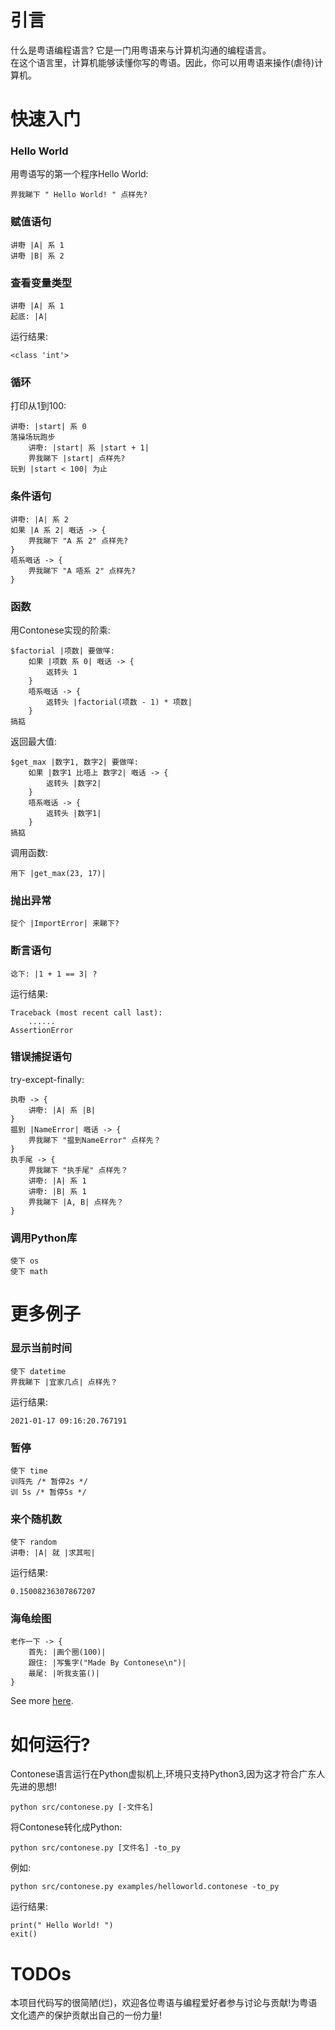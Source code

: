 # 引言
什么是粤语编程语言? 它是一门用粤语来与计算机沟通的编程语言。  
在这个语言里，计算机能够读懂你写的粤语。因此，你可以用粤语来操作(虐待)计算机。

# 快速入门
### Hello World
用粤语写的第一个程序Hello World:  
```
畀我睇下 " Hello World! " 点样先?
```
### 赋值语句 
```
讲嘢 |A| 系 1
讲嘢 |B| 系 2
```
### 查看变量类型
```
讲嘢 |A| 系 1
起底: |A|
```
运行结果:  
```
<class 'int'>
```
### 循环
打印从1到100:  
```
讲嘢: |start| 系 0
落操场玩跑步
    讲嘢: |start| 系 |start + 1|
    畀我睇下 |start| 点样先?
玩到 |start < 100| 为止
```
### 条件语句
```
讲嘢: |A| 系 2
如果 |A 系 2| 嘅话 -> {
    畀我睇下 "A 系 2" 点样先?
}
唔系嘅话 -> {
    畀我睇下 "A 唔系 2" 点样先?
}
```
### 函数
用Contonese实现的阶乘:  
```
$factorial |项数| 要做咩:
    如果 |项数 系 0| 嘅话 -> {
        返转头 1
    }
    唔系嘅话 -> {
        返转头 |factorial(项数 - 1) * 项数|
    }
搞掂
```  
返回最大值:  
```
$get_max |数字1, 数字2| 要做咩:
    如果 |数字1 比唔上 数字2| 嘅话 -> {
        返转头 |数字2|
    }
    唔系嘅话 -> {
        返转头 |数字1|
    }
搞掂
```
调用函数:  
```
用下 |get_max(23, 17)|
```
### 抛出异常
```
掟个 |ImportError| 来睇下?
```
### 断言语句
```
谂下: |1 + 1 == 3| ?
```  
运行结果:  
```
Traceback (most recent call last):
    ......
AssertionError
```
### 错误捕捉语句
try-except-finally:  
```
执嘢 -> {
    讲嘢: |A| 系 |B|
}
揾到 |NameError| 嘅话 -> {
    畀我睇下 "揾到NameError" 点样先？
}
执手尾 -> {
    畀我睇下 "执手尾" 点样先？
    讲嘢: |A| 系 1
    讲嘢: |B| 系 1
    畀我睇下 |A, B| 点样先？
}
``` 
### 调用Python库
```
使下 os
使下 math
``` 
# 更多例子
### 显示当前时间
```
使下 datetime
畀我睇下 |宜家几点| 点样先？
```
运行结果:  
```
2021-01-17 09:16:20.767191
```
### 暂停
```
使下 time
训阵先 /* 暂停2s */
训 5s /* 暂停5s */
```  
### 来个随机数
```
使下 random
讲嘢: |A| 就 |求其啦|
```
运行结果:  
```
0.15008236307867207
```  
### 海龟绘图
```
老作一下 -> {
    首先: |画个圈(100)|
    跟住: |写隻字("Made By Contonese\n")|
    最尾: |听我支笛()|
}
```  

See more [here](examples/).


# 如何运行?
Contonese语言运行在Python虚拟机上,环境只支持Python3,因为这才符合广东人先进的思想!  
```shell
python src/contonese.py [-文件名]
```
将Contonese转化成Python:  
```
python src/contonese.py [文件名] -to_py
```
例如:  
```
python src/contonese.py examples/helloworld.contonese -to_py
```
运行结果:  
```
print(" Hello World! ")
exit()
```
# TODOs
本项目代码写的很简陋(烂)，欢迎各位粤语与编程爱好者参与讨论与贡献!为粤语文化遗产的保护贡献出自己的一份力量!  